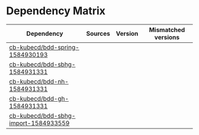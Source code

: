 # Dependency Matrix

Dependency | Sources | Version | Mismatched versions
---------- | ------- | ------- | -------------------
[cb-kubecd/bdd-spring-1584930193](https://github.com/cb-kubecd/bdd-spring-1584930193.git) |  | []() | 
[cb-kubecd/bdd-sbhg-1584931331](https://github.com/cb-kubecd/bdd-sbhg-1584931331.git) |  | []() | 
[cb-kubecd/bdd-nh-1584931331](https://github.com/cb-kubecd/bdd-nh-1584931331.git) |  | []() | 
[cb-kubecd/bdd-gh-1584931331](https://github.com/cb-kubecd/bdd-gh-1584931331.git) |  | []() | 
[cb-kubecd/bdd-sbhg-import-1584933559](https://github.com/cb-kubecd/bdd-sbhg-import-1584933559.git) |  | []() | 

